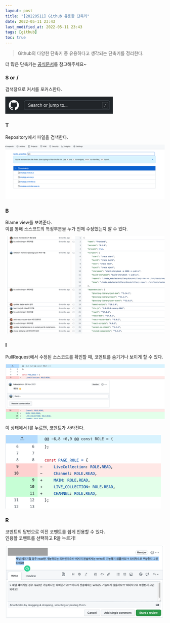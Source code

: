 ```yaml
---
layout: post
title: "[20220511] Github 유용한 단축키"
date: 2022-05-11 23:43
last_modified_at: 2022-05-11 23:43
tags: [github]
toc: true
---
```


> Github의 다양한 단축키 중 유용하다고 생각되는 단축키를 정리한다.

더 많은 단축키는 [공식문서](https://docs.github.com/en/get-started/using-github/keyboard-shortcuts)를 참고해주세요~

### S or /

검색창으로 커서를 포커스한다.

<img src="../image/github-shortcut/searchBar.png">

### T

Repository에서 파일을 검색한다.

<img src="../image/github-shortcut/fileSearchInRepo.png">

### B

Blame view를 보여준다.  
이를 통해 소스코드의 특정부분을 누가 언제 수정했는지 알 수 있다.

<img src="../image/github-shortcut/BlameView.png">

### I

PullRequest에서 수정된 소스코드를 확인할 때, 코멘트를 숨기거나 보이게 할 수 있다.  

<img src="../image/github-shortcut/CommentShow.png">  

이 상태에서 I를 누르면, 코멘트가 사라진다.  

<img src="../image/github-shortcut/CommentHide.png">  

### R

코멘트의 답변으로 이전 코멘트를 쉽게 인용할 수 있다.  
인용할 코멘트를 선택하고 R을 누르기!

<img src="../image/github-shortcut/CommentQuote.png">  